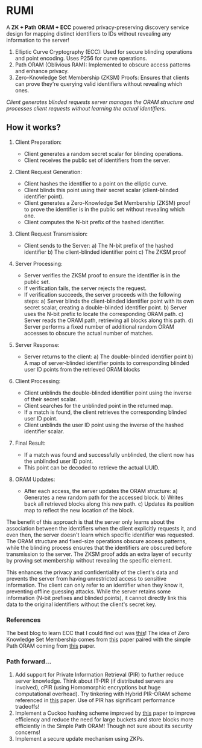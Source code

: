 # RUMI

A **ZK + Path ORAM + ECC** powered privacy-preserving discovery service design for mapping distinct identifiers to IDs without revealing any information to the server!

1. Elliptic Curve Cryptography (ECC): Used for secure blinding operations and point encoding. Uses P256 for curve operations.
2. Path ORAM (Oblivious RAM): Implemented to obscure access patterns and enhance privacy.
3. Zero-Knowledge Set Membership (ZKSM) Proofs: Ensures that clients can prove they're querying valid identifiers without revealing which ones.

*Client generates blinded requests server manages the ORAM structure and processes client requests without learning the actual identifiers.*
## How it works?

1. Client Preparation:
   - Client generates a random secret scalar for blinding operations.
   - Client receives the public set of identifiers from the server.

2. Client Request Generation:
   - Client hashes the identifier to a point on the elliptic curve.
   - Client blinds this point using their secret scalar (client-blinded identifier point).
   - Client generates a Zero-Knowledge Set Membership (ZKSM) proof to prove the identifier is in the public set without revealing which one.
   - Client computes the N-bit prefix of the hashed identifier.

3. Client Request Transmission:
   - Client sends to the Server:
     a) The N-bit prefix of the hashed identifier
     b) The client-blinded identifier point
     c) The ZKSM proof

4. Server Processing:
   - Server verifies the ZKSM proof to ensure the identifier is in the public set.
   - If verification fails, the server rejects the request.
   - If verification succeeds, the server proceeds with the following steps:
     a) Server blinds the client-blinded identifier point with its own secret scalar, creating a double-blinded identifier point.
     b) Server uses the N-bit prefix to locate the corresponding ORAM path.
     c) Server reads the ORAM path, retrieving all blocks along this path.
     d) Server performs a fixed number of additional random ORAM accesses to obscure the actual number of matches.

5. Server Response:
   - Server returns to the client:
     a) The double-blinded identifier point
     b) A map of server-blinded identifier points to corresponding blinded user ID points from the retrieved ORAM blocks

6. Client Processing:
   - Client unblinds the double-blinded identifier point using the inverse of their secret scalar.
   - Client searches for the unblinded point in the returned map.
   - If a match is found, the client retrieves the corresponding blinded user ID point.
   - Client unblinds the user ID point using the inverse of the hashed identifier scalar.

7. Final Result:
   - If a match was found and successfully unblinded, the client now has the unblinded user ID point.
   - This point can be decoded to retrieve the actual UUID.

8. ORAM Updates:
   - After each access, the server updates the ORAM structure:
     a) Generates a new random path for the accessed block.
     b) Writes back all retrieved blocks along this new path.
     c) Updates its position map to reflect the new location of the block.

The benefit of this approach is that the server only learns about the association between the identifiers when the client explicitly requests it, and even then, the server doesn't learn which specific identifier was requested. The ORAM structure and fixed-size operations obscure access patterns, while the blinding process ensures that the identifiers are obscured before transmission to the server. The ZKSM proof adds an extra layer of security by proving set membership without revealing the specific element.

This enhances the privacy and confidentiality of the client's data and prevents the server from having unrestricted access to sensitive information. The client can only refer to an identifier when they know it, preventing offline guessing attacks. While the server retains some information (N-bit prefixes and blinded points), it cannot directly link this data to the original identifiers without the client's secret key.

### References

The best blog to learn ECC that I could find out was [this](https://andrea.corbellini.name/2015/05/17/elliptic-curve-cryptography-a-gentle-introduction/)! The idea of Zero Knowledge Set Membership comes from [this](https://eprint.iacr.org/2021/1672.pdf) paper paired with the simple Path ORAM coming from [this](https://eprint.iacr.org/2013/280.pdf) paper.

### Path forward...

1. Add support for Private Information Retrieval (PIR) to further reduce server knowledge. Think about IT-PIR (if distributed servers are involved), cPIR (using Homomorphic encryptions but huge computational overhead). Try tinkering with Hybrid PIR-ORAM scheme referenced in [this](https://arxiv.org/pdf/1904.05452) paper. Use of PIR has significant performance tradeoffs!
2. Implement a Cuckoo hashing scheme improved by [this](https://eprint.iacr.org/2020/997.pdf) paper to improve efficiency and reduce the need for large buckets and store blocks more efficiently in the Simple Path ORAM! Though not sure about its security concerns!
3. Implement a secure update mechanism using ZKPs.
